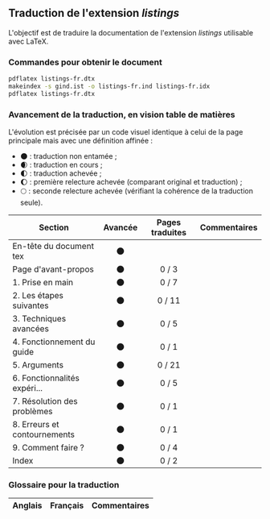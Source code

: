 ## Traduction de l'extension *listings*

L'objectif est de traduire la documentation de l'extension *listings* utilisable avec LaTeX. 


### Commandes pour obtenir le document

```bash
pdflatex listings-fr.dtx
makeindex -s gind.ist -o listings-fr.ind listings-fr.idx
pdflatex listings-fr.dtx
```

### Avancement de la traduction, en vision table de matières

L'évolution est précisée par un code visuel identique à celui de la page principale mais avec une définition affinée :

- :new_moon: : traduction non entamée ;
- :waxing_crescent_moon: : traduction en cours ;
- :first_quarter_moon: : traduction achevée ;
- :waxing_gibbous_moon: : première relecture achevée (comparant original et traduction) ; 
- :full_moon: : seconde relecture achevée (vérifiant la cohérence de la traduction seule).

Section                       | Avancée                | Pages traduites | Commentaires 
----------------------------- | :--------------------: | :-------------: | -------------------------
En-tête du document tex       | :new_moon:             |                 |
Page d'avant-propos           | :new_moon:             | 0 / 3           | 
1. Prise en main              | :new_moon:             | 0 / 7           |
2. Les étapes suivantes       | :new_moon:             | 0 / 11          |
3. Techniques avancées        | :new_moon:             | 0 / 5           |
4. Fonctionnement du guide    | :new_moon:             | 0 / 1           |
5. Arguments                  | :new_moon:             | 0 / 21          |
6. Fonctionnalités expéri...  | :new_moon:             | 0 / 5           |
7. Résolution des problèmes   | :new_moon:             | 0 / 1           |
8. Erreurs et contournements  | :new_moon:             | 0 / 1           |
9. Comment faire ?            | :new_moon:             | 0 / 4           |
Index                         | :new_moon:             | 0 / 2           |


### Glossaire pour la traduction

Anglais                | Français                                       | Commentaires 
---------------------- | ---------------------------------------------- | -------------------------------
